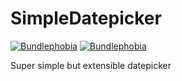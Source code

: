 # SimpleDatepicker
[![Bundlephobia](https://img.shields.io/badge/dynamic/json.svg?label=minified%20size&url=https%3A%2F%2Fbundlephobia.com%2Fapi%2Fsize%3Fpackage%3Dsimple-ts-date-picker%26record%3Dtrue&query=size&suffix=%20bytes&colorB=%230a7bbc)](https://bundlephobia.com/result?p=simple-ts-date-picker)
[![Bundlephobia](https://img.shields.io/badge/dynamic/json.svg?label=minzipped%20size&url=https%3A%2F%2Fbundlephobia.com%2Fapi%2Fsize%3Fpackage%3Dsimple-ts-date-picker%26record%3Dtrue&query=gzip&suffix=%20bytes&colorB=%230a7bbc)](https://bundlephobia.com/result?p=simple-ts-date-picker)


Super simple but extensible datepicker
